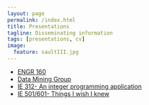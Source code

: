 ```yaml
---
layout: page
permalink: /index.html
title: Presentations
tagline: Disseminating information
tags: [presentations, cv]
image:
  feature: saultIII.jpg
---
```


* [ENGR 160](/presentations/ENGR160)
* [Data Mining Group](/presentations/Data_Mining_Group)
* [IE 312- An integer programming application](/presentations/IE312)
* [IE 501/601- Things I wish I knew](/presentations/IE601)
